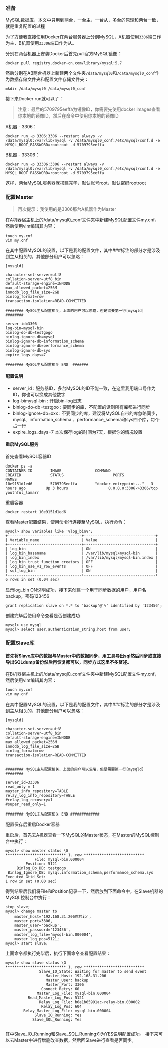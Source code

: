 ### 准备

MySQL数据库，本文中只用到两台，一台主，一台从，多台的原理和两台一致，就是重复配置的过程

为了方便我直接使用Docker在两台服务器上分别MySQL，A机器使用`3306`端口作为主，B机器使用`33306`端口作为从。



分别在两台机器上安装Docker后首先pull官方MySQL镜像：

```
docker pull registry.docker-cn.com/library/mysql:5.7
```

然后分别在AB两台机器上新建两个文件夹`/data/mysql0`和`/data/mysql0_conf`作为数据存储文件夹和配置文件存储文件夹：

```
mkdir /data/mysql0 /data/mysql0_conf
```

接下来Docker run就可以了：

> 注意：最后的5709795eeffa为镜像ID，你需要先使用docker images查看你本地的镜像ID，然后在命令中使用你本地的镜像ID

A机器 - 3306：

```
docker run -p 3306:3306 --restart always -v /data/mysql0:/var/lib/mysql -v /data/mysql0_conf:/etc/mysql/conf.d -e MYSQL_ROOT_PASSWORD=rootroot -d 5709795eeffa
```

B机器 - 33306：

```
docker run -p 33306:3306 --restart always -v /data/mysql0:/var/lib/mysql -v /data/mysql0_conf:/etc/mysql/conf.d -e MYSQL_ROOT_PASSWORD=rootroot -d 5709795eeffa
```

这样，两台MySQL服务器就搭建完毕，默认账号root，默认密码rootroot



### 配置Master

> 再次提示：我使用的是3306那台A机器作为Master

在A机器宿主机上的/data/mysql0_conf文件夹中新建MySQL配置文件my.cnf，然后使用vim编辑其内容：

```
touch my.cnf
vim my.cnf
```

在其中配置MySQL的设置，以下是我的配置文件，其中###标注的部分才是涉及到主从相关的，其他部分用户可以忽略：

```
[mysqld]

character-set-server=utf8
collation-server=utf8_bin
default-storage-engine=INNODB
max_allowed_packet=256M
innodb_log_file_size=2GB
binlog_format=row
transaction-isolation=READ-COMMITTED

######## MySQL主从配置相关，上面的用户可以忽略，但是需要第一行[mysqld] ########

server-id=3306
log-bin=mysql-bin
binlog-do-db=testgogo
binlog-ignore-db=mysql
binlog-ignore-db=information_schema
binlog-ignore-db=performance_schema
binlog-ignore-db=sys
expire_logs_days=7

######## MySQL主从配置相关 END  #######
```

#### 配置说明

- server\_id : 服务器ID，多台MySQL的ID不能一致，在这里我用端口号作为ID，你也可以换成其他数字
- log-bimysql-bin : 开启bin-log日志
- binlog-do-db=testgoo : 要同步的库，不配置的话则所有库都进行同步
- binlog-ignore-db=xxx : 不要同步的库，建议将MySQL自带的库忽略同步，mysql、information_schema
、performance_schema和sys四个库，每个占一行
- expire_logs_days=7 本次保存log的时间为7天，根据你的情况设置

#### 重启MySQL服务

首先查看MySQL容器ID
```
docker ps -a
CONTAINER ID        IMAGE               COMMAND                  CREATED             STATUS                      PORTS                    NAMES
10e9151d1ed6        5709795eeffa        "docker-entrypoint..."   3 hours ago         Up 3 hours                  0.0.0.0:3306->3306/tcp   youthful_lamarr
```
重启容器
```
docker restart 10e9151d1ed6
```
查看Master配置结果，使用命令行连接至MySQL，执行命令：
```
mysql> show variables like '%log_bin%';
+---------------------------------+--------------------------------+
| Variable_name                   | Value                          |
+---------------------------------+--------------------------------+
| log_bin                         | ON                             |
| log_bin_basename                | /var/lib/mysql/mysql-bin       |
| log_bin_index                   | /var/lib/mysql/mysql-bin.index |
| log_bin_trust_function_creators | OFF                            |
| log_bin_use_v1_row_events       | OFF                            |
| sql_log_bin                     | ON                             |
+---------------------------------+--------------------------------+
6 rows in set (0.04 sec)
```
显示log_bin  ON说明成功，接下来创建一个用于同步数据的用户，用户名backup，密码123456


```
grant replication slave on *.* to 'backup'@'%' identified by '123456';
```

创建完毕后使用命令查看是否创建成功
```
mysql> use mysql
mysql> select user,authentication_string,host from user;
```

### 配置Slave库

#### 首先将Slave库中的数据与Master中的数据同步，用工具导出sql然后同步或直接导出SQLdump备份然后再恢复都可以，同步方式这里不多赘述。

在B机器宿主机上的/data/mysql0_conf文件夹中新建MySQL配置文件my.cnf，然后使用vim编辑其内容：

```
touch my.cnf
vim my.cnf
```

在其中配置MySQL的设置，以下是我的配置文件，其中###标注的部分才是涉及到主从相关的，其他部分用户可以忽略：

```
[mysqld]

character-set-server=utf8
collation-server=utf8_bin
default-storage-engine=INNODB
max_allowed_packet=256M
innodb_log_file_size=2GB
binlog_format=row
transaction-isolation=READ-COMMITTED


######## MySQL主从配置相关，上面的用户可以忽略，但是需要第一行[mysqld] ########

server_id=33306
read_only = 1
master_info_repository=TABLE
relay_log_info_repository=TABLE
#relay_log_recovery=1
#super_read_only=1

######## MySQL主从配置相关 END #############
```

配置保存后重启Docker容器

重启后，首先去A机器查看一下MySQL的Master状态，在Master的MySQL控制台中执行：
```
mysql> show master status \G
*************************** 1. row ***************************
             File: mysql-bin.000004
         Position: 5121
     Binlog_Do_DB: testgogo
 Binlog_Ignore_DB: mysql,information_schema,performance_schema,sys
Executed_Gtid_Set: 
1 row in set (0.00 sec)
```
得到结果后我们将File和Position记录一下，然后放到下面命令中，在Slave机器的MySQL控制台中执行：

```
stop slave;
mysql> change master to 
    master_host='192.168.31.206你的ip',
    master_port=3306,
    master_user='backup',
    master_password='123456',
    master_log_file='mysql-bin.000004',
    master_log_pos=5121;
mysql> start slave;
```
上面命令都执行完毕后，执行下面命令查看配置结果：
```
mysql> show slave status \G
*************************** 1. row ***************************
               Slave_IO_State: Waiting for master to send event
                  Master_Host: 192.168.31.206
                  Master_User: backup
                  Master_Port: 3306
                Connect_Retry: 60
              Master_Log_File: mysql-bin.000004
          Read_Master_Log_Pos: 5121
               Relay_Log_File: b6e1b65991ac-relay-bin.000002
                Relay_Log_Pos: 604
        Relay_Master_Log_File: mysql-bin.000004
             Slave_IO_Running: Yes
            Slave_SQL_Running: Yes
            
```
其中Slave_IO_Running和Slave_SQL_Running均为YES说明配置成功。
接下来可以去Master中进行增删改查数据，然后回Slave进行查看是否同步。

